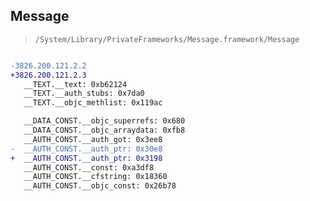 ## Message

> `/System/Library/PrivateFrameworks/Message.framework/Message`

```diff

-3826.200.121.2.2
+3826.200.121.2.3
   __TEXT.__text: 0xb62124
   __TEXT.__auth_stubs: 0x7da0
   __TEXT.__objc_methlist: 0x119ac

   __DATA_CONST.__objc_superrefs: 0x680
   __DATA_CONST.__objc_arraydata: 0xfb8
   __AUTH_CONST.__auth_got: 0x3ee8
-  __AUTH_CONST.__auth_ptr: 0x30e8
+  __AUTH_CONST.__auth_ptr: 0x3198
   __AUTH_CONST.__const: 0xa3df8
   __AUTH_CONST.__cfstring: 0x18360
   __AUTH_CONST.__objc_const: 0x26b78

```
